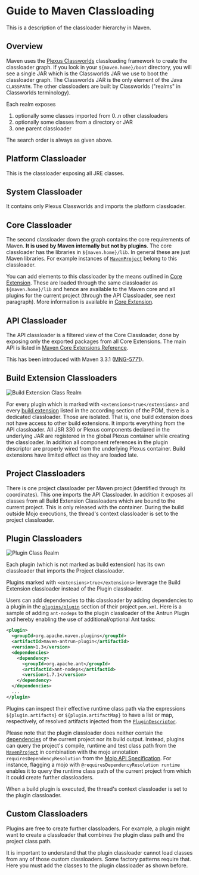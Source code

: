 <!--
Licensed to the Apache Software Foundation (ASF) under one
or more contributor license agreements.  See the NOTICE file
distributed with this work for additional information
regarding copyright ownership.  The ASF licenses this file
to you under the Apache License, Version 2.0 (the
"License"); you may not use this file except in compliance
with the License.  You may obtain a copy of the License at

http://www.apache.org/licenses/LICENSE-2.0

Unless required by applicable law or agreed to in writing,
software distributed under the License is distributed on an
"AS IS" BASIS, WITHOUT WARRANTIES OR CONDITIONS OF ANY
KIND, either express or implied.  See the License for the
specific language governing permissions and limitations
under the License.
-->

# Guide to Maven Classloading

This is a description of the classloader hierarchy in Maven.

<!-- MACRO{toc|section=1|fromDepth=2} -->

## Overview

Maven uses the [Plexus Classworlds](https://codehaus-plexus.github.io/plexus-classworlds/) classloading framework to create the classloader graph. If you look in your `${maven.home}/boot` directory, you will see a single JAR which is the Classworlds JAR we use to boot the classloader graph. The Classworlds JAR is the only element of the Java `CLASSPATH`. The other classloaders are built by Classworlds ("realms" in Classworlds terminology).

Each realm exposes

1. optionally some classes imported from 0..n other classloaders
2. optionally some classes from a directory or JAR
3. one parent classloader

The search order is always as given above.

## Platform Classloader

This is the classloader exposing all JRE classes.

## System Classloader

It contains only Plexus Classworlds and imports the platform classloader.

## Core Classloader

The second classloader down the graph contains the core requirements of Maven. **It is used by Maven internally but not by plugins**. The core classloader has the libraries in `${maven.home}/lib`. In general these are just Maven libraries. For example instances of [`MavenProject`](/ref/current/apidocs/org/apache/maven/project/MavenProject.html) belong to this classloader.

You can add elements to this classloader by the means outlined in [Core Extension](./guide-using-extensions.html). These are loaded through the same classloader as `${maven.home}/lib` and hence are available to the Maven core and all plugins for the current project (through the API Classloader, see next paragraph). More information is available in [Core Extension](./guide-using-extensions.html).

## API Classloader

The API classloader is a filtered view of the Core Classloader, done by exposing only the exported packages from all Core Extensions. The main API is listed in [Maven Core Extensions Reference](/ref/current/maven-core/core-extensions.html).

This has been introduced with Maven 3.3.1 ([MNG-5771](https://issues.apache.org/jira/browse/MNG-5771)).

## Build Extension Classloaders

![Build Extension Class Realm](../../buildExtensionClassRealm.svg)

For every plugin which is marked with `<extensions>true</extensions>` and every [build extension](/ref/current/maven-model/maven.html#class_extension) listed in the according section of the POM, there is a dedicated classloader. Those are isolated. That is, one build extension does not have access to other build extensions. It imports everything from the API classloader. All JSR 330 or Plexus components declared in the underlying JAR are registered in the global Plexus container while creating the classloader. In addition all component references in the plugin descriptor are properly wired from the underlying Plexus container. Build extensions have limited effect as they are loaded late.

## Project Classloaders

There is one project classloader per Maven project (identified through its coordinates). This one imports the API Classloader. In addition it exposes all classes from all Build Extension Classloaders which are bound to the current project. This is only released with the container. During the build outside Mojo executions, the thread's context classloader is set to the project classloader.

## Plugin Classloaders

![Plugin Class Realm](../../pluginClassRealm.svg)

Each plugin (which is not marked as build extension) has its own classloader that imports the Project classloader.

Plugins marked with `<extensions>true</extensions>` leverage the Build Extension classloader instead of the Plugin classloader.

Users can add dependencies to this classloader by adding dependencies to a plugin in the [`plugins/plugin`](/ref/current/maven-model/maven.html#class_plugin) section of their project `pom.xml`. Here is a sample of adding `ant-nodeps` to the plugin classloader of the Antrun Plugin and hereby enabling the use of additional/optional Ant tasks:

```xml
<plugin>
  <groupId>org.apache.maven.plugins</groupId>
  <artifactId>maven-antrun-plugin</artifactId>
  <version>1.3</version>
  <dependencies>
    <dependency>
      <groupId>org.apache.ant</groupId>
      <artifactId>ant-nodeps</artifactId>
      <version>1.7.1</version>
    </dependency>
  </dependencies>
  ...
</plugin>
```

Plugins can inspect their effective runtime class path via the expressions `${plugin.artifacts}` or `${plugin.artifactMap}` to have a list or map, respectively, of resolved artifacts injected from the [`PluginDescriptor`](/ref/current/maven-plugin-api/apidocs/org/apache/maven/plugin/descriptor/PluginDescriptor.html).

Please note that the plugin classloader does neither contain the [dependencies](/ref/current/maven-model/maven.html#class_dependency) of the current project nor its build output. Instead, plugins can query the project's compile, runtime and test class path from the [`MavenProject`](/ref/current/apidocs/org/apache/maven/project/MavenProject.html) in combination with the mojo annotation `requiresDependencyResolution` from the [Mojo API Specification](/developers/mojo-api-specification.html). For instance, flagging a mojo with `@requiresDependencyResolution runtime` enables it to query the runtime class path of the current project from which it could create further classloaders.

When a build plugin is executed, the thread's context classloader is set to the plugin classloader.

## Custom Classloaders

Plugins are free to create further classloaders. For example, a plugin might want to create a classloader that combines the plugin class path and the project class path.

It is important to understand that the plugin classloader cannot load classes from any of those custom classloaders. Some factory patterns require that. Here you must add the classes to the plugin classloader as shown before.

